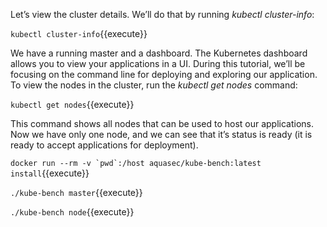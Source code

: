 Let’s view the cluster details. We’ll do that by running *kubectl cluster-info*:

`kubectl cluster-info`{{execute}}

We have a running master and a dashboard. The Kubernetes dashboard allows you to view your applications in a UI. During this tutorial, we’ll be focusing on the command line for deploying and exploring our application.
To view the nodes in the cluster, run the *kubectl get nodes* command:

`kubectl get nodes`{{execute}}

This command shows all nodes that can be used to host our applications. Now we have only one node, and we can see that it’s status is ready (it is ready to accept applications for deployment). 

``docker run --rm -v `pwd`:/host aquasec/kube-bench:latest install``{{execute}}

`./kube-bench master`{{execute}}

`./kube-bench node`{{execute}}